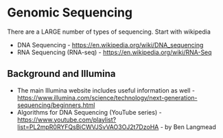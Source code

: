 # Genomic Sequencing

There are a LARGE number of types of sequencing.  Start with wikipedia  
- DNA Sequencing - https://en.wikipedia.org/wiki/DNA_sequencing
- RNA Sequencing (RNA-seq) - https://en.wikipedia.org/wiki/RNA-Seq

## Background and Illumina

- The main Illumina website includes useful information as well - https://www.illumina.com/science/technology/next-generation-sequencing/beginners.html
- Algorithms for DNA Sequencing (YouTube series) - https://www.youtube.com/playlist?list=PL2mpR0RYFQsBiCWVJSvVAO3OJ2t7DzoHA - by Ben Langmead
